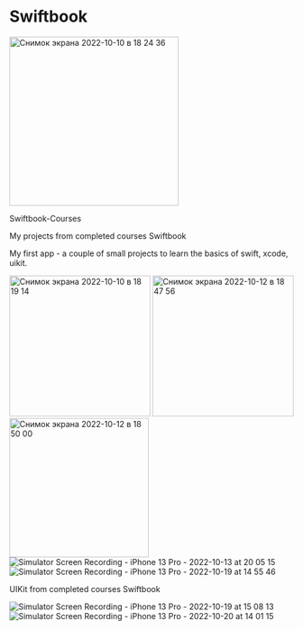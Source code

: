 # Swiftbook

<img width="300" alt="Снимок экрана 2022-10-10 в 18 24 36" src="https://user-images.githubusercontent.com/110721351/194865761-429f7b86-4518-4518-8685-7dab964d5873.png">

Swiftbook-Courses

My projects from completed courses Swiftbook

My first app - a couple of small projects to learn the basics of swift, xcode, uikit.

<img width="250" alt="Снимок экрана 2022-10-10 в 18 19 14" src="https://user-images.githubusercontent.com/110721351/194864927-c25c3168-741d-4697-8941-96e7f8d53736.png"> <img width="250" alt="Снимок экрана 2022-10-12 в 18 47 56" src="https://user-images.githubusercontent.com/110721351/195346533-801ef758-4b59-4277-b591-a0ab5d958e3c.png">
<img width="247" alt="Снимок экрана 2022-10-12 в 18 50 00" src="https://user-images.githubusercontent.com/110721351/195346929-587eea20-747b-4e83-871e-ff4bc9cfc33e.png">
![Simulator Screen Recording - iPhone 13 Pro - 2022-10-13 at 20 05 15](https://user-images.githubusercontent.com/110721351/195848710-8ff55b0b-a228-4a26-8386-8668bfa9c878.gif)
![Simulator Screen Recording - iPhone 13 Pro - 2022-10-19 at 14 55 46](https://user-images.githubusercontent.com/110721351/196645134-8f1dab55-9c95-4e1b-ae33-38cff767a3bf.gif)

UIKit from completed courses Swiftbook

![Simulator Screen Recording - iPhone 13 Pro - 2022-10-19 at 15 08 13](https://user-images.githubusercontent.com/110721351/196648178-b5e4d972-8728-469e-acea-0b29ae4a408b.gif)
![Simulator Screen Recording - iPhone 13 Pro - 2022-10-20 at 14 01 15](https://user-images.githubusercontent.com/110721351/196891336-64ce2fb0-26ed-44f1-8612-2829aad7b40b.gif)



